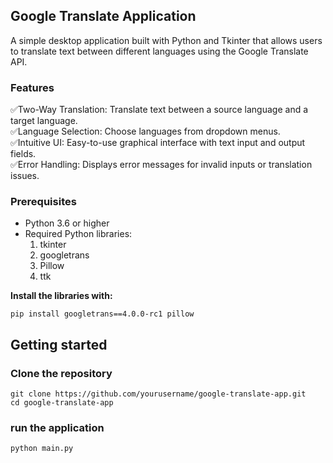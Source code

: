 ## Google Translate Application
A simple desktop application built with Python and Tkinter that allows users to translate text between different languages using the Google Translate API.

### Features
✅Two-Way Translation: Translate text between a source language and a target language.<br>
✅Language Selection: Choose languages from dropdown menus.<br>
✅Intuitive UI: Easy-to-use graphical interface with text input and output fields.<br>
✅Error Handling: Displays error messages for invalid inputs or translation issues.<br>

### Prerequisites
- Python 3.6 or higher
- Required Python libraries:
  1) tkinter
  2) googletrans
  3) Pillow
  4) ttk

**Install the libraries with:**

`pip install googletrans==4.0.0-rc1 pillow`  


## Getting started
### Clone the repository
`git clone https://github.com/yourusername/google-translate-app.git  
cd google-translate-app `

### run the application
`python main.py`
